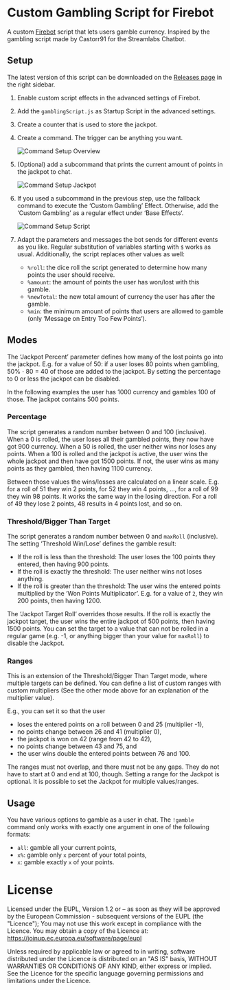 <!--
SPDX-FileCopyrightText: 2023 Firebot Gambling Script Contributors

SPDX-License-Identifier: EUPL-1.2
-->

# Custom Gambling Script for Firebot

A custom [Firebot][firebot] script that lets users gamble currency.
Inspired by the gambling script made by Castorr91 for the Streamlabs Chatbot.

## Setup

The latest version of this script can be downloaded on the
[Releases page][releases] in the right sidebar.

1. Enable custom script effects in the advanced settings of Firebot.

2. Add the `gamblingScript.js` as Startup Script in the advanced settings.

3. Create a counter that is used to store the jackpot.

4. Create a command. The trigger can be anything you want.

    ![Command Setup Overview](setup_images/command_setup_overview.png)

5. (Optional) add a subcommand that prints the current amount of points in the
    jackpot to chat.

    ![Command Setup Jackpot](setup_images/command_setup_jackpot.png)

6. If you used a subcommand in the previous step, use the fallback command to
    execute the ‘Custom Gambling’ Effect.
    Otherwise, add the ‘Custom Gambling’ as a regular effect under ‘Base
    Effects‘.

    ![Command Setup Script](setup_images/command_setup_script.png)

7. Adapt the parameters and messages the bot sends for different events as you
    like.
    Regular substitution of variables starting with `$` works as usual.
    Additionally, the script replaces other values as well:
    - `%roll`: the dice roll the script generated to determine how many points
        the user should receive.
    - `%amount`: the amount of points the user has won/lost with this gamble.
    - `%newTotal`: the new total amount of currency the user has after the
        gamble.
    - `%min`: the minimum amount of points that users are allowed to gamble
        (only ‘Message on Entry Too Few Points’).


## Modes

The ‘Jackpot Percent’ parameter defines how many of the lost points go into
the jackpot.
E.g. for a value of 50: if a user loses 80 points when gambling,
50% ⋅ 80 = 40 of those are added to the jackpot.
By setting the percentage to 0 or less the jackpot can be disabled.

In the following examples the user has 1000 currency and gambles 100 of those.
The jackpot contains 500 points.


### Percentage

The script generates a random number between 0 and 100 (inclusive).
When a 0 is rolled, the user loses all their gambled points, they now have got
900 currency.
When a 50 is rolled, the user neither wins nor loses any points.
When a 100 is rolled and the jackpot is active, the user wins the whole jackpot
and then have got 1500 points.
If not, the user wins as many points as they gambled, then having 1100 currency.

Between those values the wins/losses are calculated on a linear scale.
E.g. for a roll of 51 they win 2 points, for 52 they win 4 points, …,
for a roll of 99 they win 98 points.
It works the same way in the losing direction.
For a roll of 49 they lose 2 points, 48 results in 4 points lost, and so on.


### Threshold/Bigger Than Target

The script generates a random number between 0 and `maxRoll` (inclusive).
The setting ‘Threshold Win/Lose’ defines the gamble result:
- If the roll is less than the threshold:
  The user loses the 100 points they entered, then having 900 points.
- If the roll is exactly the threshold: The user neither wins not loses anything.
- If the roll is greater than the threshold:
  The user wins the entered points multiplied by the ‘Won Points Multiplicator’.
  E.g. for a value of `2`, they win 200 points, then having 1200.

The ‘Jackpot Target Roll‘ overrides those results.
If the roll is exactly the jackpot target, the user wins the entire jackpot of
500 points, then having 1500 points.
You can set the target to a value that can not be rolled in a regular game
(e.g. -1, or anything bigger than your value for `maxRoll`) to disable the
Jackpot.


### Ranges

This is an extension of the Threshold/Bigger Than Target mode, where multiple
targets can be defined.
You can define a list of custom ranges with custom multipliers
(See the other mode above for an explanation of the multiplier value).

E.g., you can set it so that the user

- loses the entered points on a roll between 0 and 25 (multiplier -1),
- no points change between 26 and 41 (multiplier 0),
- the jackpot is won on 42 (range from 42 to 42),
- no points change between 43 and 75, and
- the user wins double the entered points between 76 and 100.

The ranges must not overlap, and there must not be any gaps.
They do not have to start at 0 and end at 100, though.
Setting a range for the Jackpot is optional.
It is possible to set the Jackpot for multiple values/ranges.


## Usage

You have various options to gamble as a user in chat.
The `!gamble` command only works with exactly one argument in one of the
following formats:
- `all`: gamble all your current points,
- `x%`: gamble only `x` percent of your total points,
- `x`: gamble exactly `x` of your points.



# License

Licensed under the EUPL, Version 1.2 or – as soon as they will be approved by
the European Commission - subsequent versions of the EUPL (the "Licence");
You may not use this work except in compliance with the Licence.
You may obtain a copy of the Licence at:
https://joinup.ec.europa.eu/software/page/eupl

Unless required by applicable law or agreed to in writing, software
distributed under the Licence is distributed on an "AS IS" basis,
WITHOUT WARRANTIES OR CONDITIONS OF ANY KIND, either express or implied.
See the Licence for the specific language governing permissions and
limitations under the Licence.


<!-- links -->
[firebot]: https://github.com/crowbartools/Firebot
[releases]: https://github.com/pirak/firebot-gambling-script/releases
